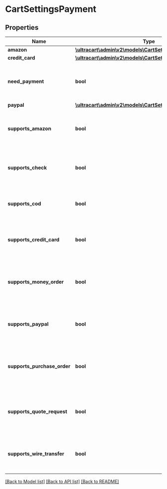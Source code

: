 # CartSettingsPayment

## Properties
Name | Type | Description | Notes
------------ | ------------- | ------------- | -------------
**amazon** | [**\ultracart\admin\v2\models\CartSettingsPaymentAmazon**](CartSettingsPaymentAmazon.md) |  | [optional] 
**credit_card** | [**\ultracart\admin\v2\models\CartSettingsPaymentCreditCard**](CartSettingsPaymentCreditCard.md) |  | [optional] 
**need_payment** | **bool** | True if this card requires a payment from the customer | [optional] 
**paypal** | [**\ultracart\admin\v2\models\CartSettingsPaymentPayPal**](CartSettingsPaymentPayPal.md) |  | [optional] 
**supports_amazon** | **bool** | True if Amazon payments are available on this order | [optional] 
**supports_check** | **bool** | True if check payments are available on this order | [optional] 
**supports_cod** | **bool** | True if COD payments are available on this order | [optional] 
**supports_credit_card** | **bool** | True if credit card payments are available on this order | [optional] 
**supports_money_order** | **bool** | True if money order payments are available on this order | [optional] 
**supports_paypal** | **bool** | True if PayPal payments are available on this order | [optional] 
**supports_purchase_order** | **bool** | True if purchase order payments are available on this order | [optional] 
**supports_quote_request** | **bool** | True if quote requests payments are available on this order | [optional] 
**supports_wire_transfer** | **bool** | True if wire transfer payments are available on this order | [optional] 

[[Back to Model list]](../README.md#documentation-for-models) [[Back to API list]](../README.md#documentation-for-api-endpoints) [[Back to README]](../README.md)


